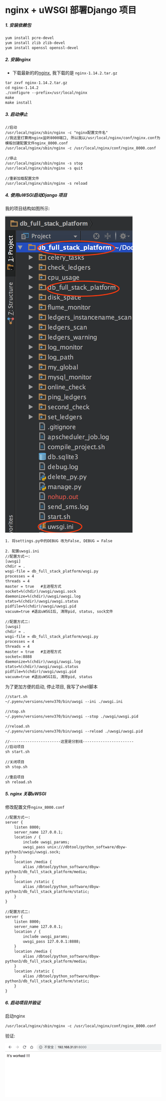 # nginx + uWSGI 部署Django 项目

##### 1. 安装依赖包

```
yum install pcre-devel
yum install zlib zlib-devel
yum install openssl openssl-devel
```

##### 2. 安装nginx 

* 下载最新的的[nginx](http://nginx.org/en/download.html), 我下载的是 `nginx-1.14.2.tar.gz`

```
tar zxvf nginx-1.14.2.tar.gz
cd nginx-1.14.2
./configure --prefix=/usr/local/nginx
make
make install
```

##### 3. 启动停止

```
//启动
/usr/local/nginx/sbin/nginx -c "nginx配置文件名"
//我这里打算用nginx监听8000端口, 所以我以/usr/local/nginx/conf/nginx.conf为模板创建配置文件nginx_8000.conf
/usr/local/nginx/sbin/nginx -c /usr/local/nginx/conf/nginx_8000.conf

//停止
/usr/local/nginx/sbin/nginx -s stop
/usr/local/nginx/sbin/nginx -s quit

//重新加载配置文件
/usr/local/nginx/sbin/nginx -s reload
```

##### 4. 使用uWSGI启动Django 项目
我的项目结构如图所示:

![项目结构图片](https://github.com/yabolu/nginx-uWSGI-Django-/blob/master/images/project.png)



```
1. 将settings.py中的DEBUG 改为False, DEBUG = False

2. 配置uwsgi.ini
//配置方式一:
[uwsgi]
chdir = .
wsgi-file = db_full_stack_platform/wsgi.py
processes = 4
threads = 4
master = true   #主进程方式
socket=%(chdir)/uwsgi/uwsgi.sock
daemonize=%(chdir)/uwsgi/uwsgi.log
stats=%(chdir)/uwsgi/uwsgi.status
pidfile=%(chdir)/uwsgi/uwsgi.pid
vacuum=true #退出uWSGI后, 清除pid, status, sock文件

//配置方式二:
[uwsgi]
chdir = .
wsgi-file = db_full_stack_platform/wsgi.py
processes = 4
threads = 4
master = true   #主进程方式
socket=:8888
daemonize=%(chdir)/uwsgi/uwsgi.log
stats=%(chdir)/uwsgi/uwsgi.status
pidfile=%(chdir)/uwsgi/uwsgi.pid
vacuum=true #退出uWSGI后, 清除pid, status
```

为了更加方便的启动, 停止项目, 我写了shell脚本

```
//start.sh
~/.pyenv/versions/venv370/bin/uwsgi --ini ./uwsgi.ini

//stop.sh
~/.pyenv/versions/venv370/bin/uwsgi --stop ./uwsgi/uwsgi.pid

//reload.sh
~/.pyenv/versions/venv370/bin/uwsgi --reload ./uwsgi/uwsgi.pid

//-----------------------这里是分割线-----------------------
//启动项目
sh start.sh

//关闭项目
sh stop.sh

//重启项目
sh reload.sh
```

##### 5. nginx 关联uWSGI

修改配置文件`nginx_8000.conf`

```
//配置方式一:
server {
    listen 8000;
    server_name 127.0.0.1;
    location / {
        include uwsgi_params;
        uwsgi_pass unix:///dbtool/python_software/dbyw-python3/uwsgi/uwsgi.sock;
    }
    location /media {
        alias /dbtool/python_software/dbyw-python3/db_full_stack_platform/media;
    }
    location /static {
        alias /dbtool/python_software/dbyw-python3/db_full_stack_platform/static;
    }
}

//配置方式二:
server {
    listen 8000;
    server_name 127.0.0.1;
    location / {
        include uwsgi_params;
        uwsgi_pass 127.0.0.1:8888;
    }
    location /media {
        alias /dbtool/python_software/dbyw-python3/db_full_stack_platform/media;
    }
    location /static {
        alias /dbtool/python_software/dbyw-python3/db_full_stack_platform/static;
    }
}
```

##### 6. 启动项目并验证

启动nginx

```
/usr/local/nginx/sbin/nginx -c /usr/local/nginx/conf/nginx_8000.conf
```

验证:

![验证](https://github.com/yabolu/nginx-uWSGI-Django-/blob/master/images/itworked.png)



